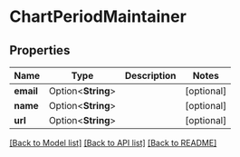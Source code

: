 # ChartPeriodMaintainer

## Properties

Name | Type | Description | Notes
------------ | ------------- | ------------- | -------------
**email** | Option<**String**> |  | [optional]
**name** | Option<**String**> |  | [optional]
**url** | Option<**String**> |  | [optional]

[[Back to Model list]](../README.md#documentation-for-models) [[Back to API list]](../README.md#documentation-for-api-endpoints) [[Back to README]](../README.md)


